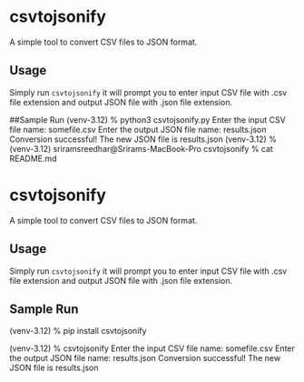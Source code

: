 # csvtojsonify

A simple tool to convert CSV files to JSON format.

## Usage

 Simply run `csvtojsonify` it will prompt you to enter input CSV file with .csv file extension and output JSON file with .json file extension.

##Sample Run
(venv-3.12) % python3 csvtojsonify.py 
Enter the input CSV file name: somefile.csv
Enter the output JSON file name: results.json
Conversion successful! The new JSON file is results.json
(venv-3.12) % 
(venv-3.12) sriramsreedhar@Srirams-MacBook-Pro csvtojsonify % cat README.md 
# csvtojsonify

A simple tool to convert CSV files to JSON format.

## Usage

 Simply run `csvtojsonify` it will prompt you to enter input CSV file with .csv file extension and output JSON file with .json file extension.

## Sample Run

(venv-3.12) % pip install csvtojsonify

(venv-3.12) % csvtojsonify
Enter the input CSV file name: somefile.csv
Enter the output JSON file name: results.json
Conversion successful! The new JSON file is results.json


